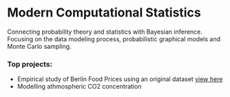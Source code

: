 # Modern Computational Statistics

Connecting probability theory and statistics with Bayesian inference. 
Focusing on the data modeling process, probabilistic graphical models and Monte Carlo sampling.

### Top projects:
* Empirical study of Berlin Food Prices using an original dataset [view here](https://nbviewer.org/github/OscarEngelbrektson/Modern_Computational_Statistics/blob/main/Modeling%20Berlin%20Food%20Prices/The%20Cost%20of%20Basic%20Goods%20in%20Berlin.ipynb)
* Modelling athmospheric CO2 concentration
